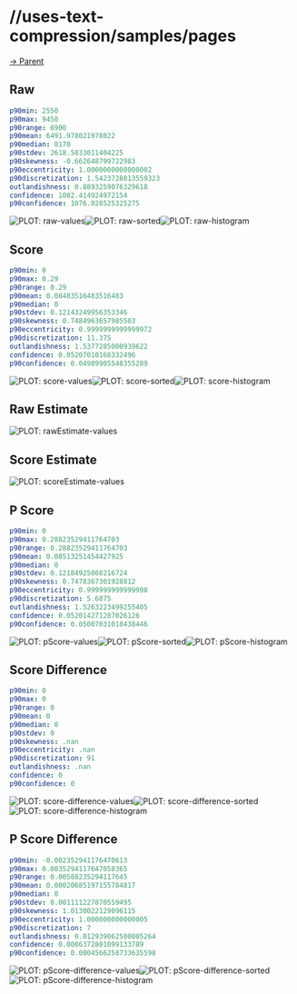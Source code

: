 
# //uses-text-compression/samples/pages

[→ Parent](../..)


## Raw


```yaml
p90min: 2550
p90max: 9450
p90range: 6900
p90mean: 6491.978021978022
p90median: 8170
p90stdev: 2618.5833011404225
p90skewness: -0.662648799722983
p90eccentricity: 1.0000000000000002
p90discretization: 1.5423728813559323
outlandishness: 0.8893259076329618
confidence: 1082.414924972154
p90confidence: 1076.028525325275

```

![PLOT: raw-values](./raw/values.svg)![PLOT: raw-sorted](./raw/sorted.svg)![PLOT: raw-histogram](./raw/histogram.svg)
## Score


```yaml
p90min: 0
p90max: 0.29
p90range: 0.29
p90mean: 0.08483516483516483
p90median: 0
p90stdev: 0.12143249956353346
p90skewness: 0.7484963657985503
p90eccentricity: 0.9999999999999972
p90discretization: 11.375
outlandishness: 1.5377285000939622
confidence: 0.05207010168332496
p90confidence: 0.04989905548355289

```

![PLOT: score-values](./score/values.svg)![PLOT: score-sorted](./score/sorted.svg)![PLOT: score-histogram](./score/histogram.svg)
## Raw Estimate

![PLOT: rawEstimate-values](./rawEstimate/values.svg)
## Score Estimate

![PLOT: scoreEstimate-values](./scoreEstimate/values.svg)
## P Score


```yaml
p90min: 0
p90max: 0.28823529411764703
p90range: 0.28823529411764703
p90mean: 0.08513251454427925
p90median: 0
p90stdev: 0.12184925868216724
p90skewness: 0.7478367301928812
p90eccentricity: 0.999999999999998
p90discretization: 5.6875
outlandishness: 1.5263223499255405
confidence: 0.052014271287026126
p90confidence: 0.05007031018438446

```

![PLOT: pScore-values](./pScore/values.svg)![PLOT: pScore-sorted](./pScore/sorted.svg)![PLOT: pScore-histogram](./pScore/histogram.svg)
## Score Difference


```yaml
p90min: 0
p90max: 0
p90range: 0
p90mean: 0
p90median: 0
p90stdev: 0
p90skewness: .nan
p90eccentricity: .nan
p90discretization: 91
outlandishness: .nan
confidence: 0
p90confidence: 0

```

![PLOT: score-difference-values](./score-difference/values.svg)![PLOT: score-difference-sorted](./score-difference/sorted.svg)![PLOT: score-difference-histogram](./score-difference/histogram.svg)
## P Score Difference


```yaml
p90min: -0.002352941176470613
p90max: 0.0035294117647058365
p90range: 0.00588235294117645
p90mean: 0.00020685197155784817
p90median: 0
p90stdev: 0.001111227870559495
p90skewness: 1.0130022129096115
p90eccentricity: 1.000000000000005
p90discretization: 7
outlandishness: 0.012939062500005264
confidence: 0.0006372801099133789
p90confidence: 0.0004566258733635598

```

![PLOT: pScore-difference-values](./pScore-difference/values.svg)![PLOT: pScore-difference-sorted](./pScore-difference/sorted.svg)![PLOT: pScore-difference-histogram](./pScore-difference/histogram.svg)